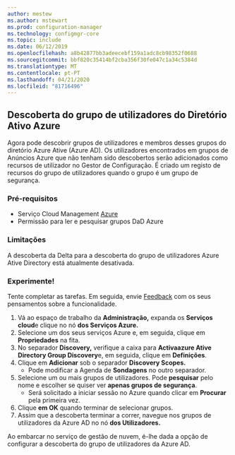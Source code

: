 ```yaml
---
author: mestew
ms.author: mstewart
ms.prod: configuration-manager
ms.technology: configmgr-core
ms.topic: include
ms.date: 06/12/2019
ms.openlocfilehash: a8b42877bb3adeecebf159a1adc8cb98352f0688
ms.sourcegitcommit: bbf820c35414bf2cba356f30fe047c1a34c5384d
ms.translationtype: MT
ms.contentlocale: pt-PT
ms.lasthandoff: 04/21/2020
ms.locfileid: "81716496"
---
```

## <a name="azure-active-directory-user-group-discovery"></a><a name="bkmk_aad-disco"></a>Descoberta do grupo de utilizadores do Diretório Ativo Azure

<!--3611956-->
Agora pode descobrir grupos de utilizadores e membros desses grupos do diretório Azure Ative (Azure AD). Os utilizadores encontrados em grupos de Anúncios Azure que não tenham sido descobertos serão adicionados como recursos de utilizador no Gestor de Configuração. É criado um registo de recursos do grupo de utilizadores quando o grupo é um grupo de segurança.

### <a name="prerequisites"></a>Pré-requisitos

- Serviço Cloud Management [Azure](../../../../servers/deploy/configure/azure-services-wizard.md)
- Permissão para ler e pesquisar grupos DaD Azure

### <a name="limitations"></a>Limitações

A descoberta da Delta para a descoberta do grupo de utilizadores Azure Ative Directory está atualmente desativada.

### <a name="try-it-out"></a>Experimente!

Tente completar as tarefas. Em seguida, envie [Feedback](../../../../understand/find-help.md#product-feedback) com os seus pensamentos sobre a funcionalidade.

1. Vá ao espaço de trabalho da **Administração,** expanda os **Serviços cloud**e clique no nó **dos Serviços Azure.**
1. Selecione um dos seus serviços Azure e, em seguida, clique em **Propriedades** na fita.
1. No separador **Discovery,** verifique a caixa para **Activaazure Ative Directory Group Discovery**e, em seguida, clique em **Definições**.
1. Clique em **Adicionar** sob o separador **Discovery Scopes.**
    - Pode modificar a Agenda de **Sondagens** no outro separador.
1. Selecione um ou mais grupos de utilizadores. Pode **pesquisar** pelo nome e escolher se quiser ver **apenas grupos de segurança**.
    - Será solicitado a iniciar sessão no Azure quando clicar em **Procurar** pela primeira vez.
1. Clique **em OK** quando terminar de selecionar grupos.
1. Assim que a descoberta terminar a correr, navegue nos grupos de utilizadores da Azure AD no nó **dos Utilizadores.**

Ao embarcar no serviço de gestão de nuvem, é-lhe dada a opção de configurar a descoberta do grupo de utilizadores da Azure AD.
